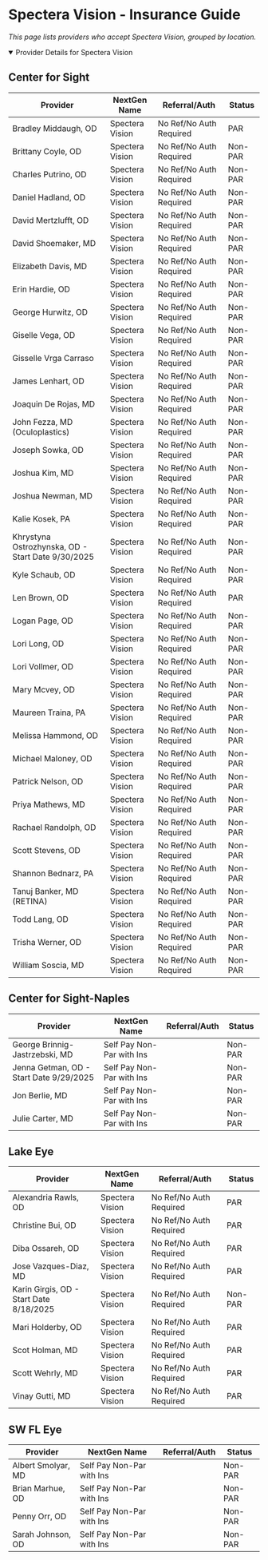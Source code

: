 # Spectera Vision - Insurance Guide

*This page lists providers who accept Spectera Vision, grouped by location.*

<details open><summary>Provider Details for Spectera Vision</summary>

## Center for Sight

| Provider | NextGen Name | Referral/Auth | Status |
|----------|-------------|--------------|--------|
| Bradley Middaugh, OD | Spectera Vision | No Ref/No Auth Required | PAR |
| Brittany Coyle, OD | Spectera Vision | No Ref/No Auth Required | Non-PAR |
| Charles Putrino, OD | Spectera Vision | No Ref/No Auth Required | Non-PAR |
| Daniel Hadland, OD | Spectera Vision | No Ref/No Auth Required | Non-PAR |
| David Mertzlufft, OD | Spectera Vision | No Ref/No Auth Required | Non-PAR |
| David Shoemaker, MD | Spectera Vision | No Ref/No Auth Required | Non-PAR |
| Elizabeth Davis, MD | Spectera Vision | No Ref/No Auth Required | Non-PAR |
| Erin Hardie, OD | Spectera Vision | No Ref/No Auth Required | Non-PAR |
| George Hurwitz, OD | Spectera Vision | No Ref/No Auth Required | Non-PAR |
| Giselle Vega, OD | Spectera Vision | No Ref/No Auth Required | Non-PAR |
| Gisselle Vrga Carraso | Spectera Vision | No Ref/No Auth Required | Non-PAR |
| James Lenhart, OD | Spectera Vision | No Ref/No Auth Required | Non-PAR |
| Joaquin De Rojas, MD | Spectera Vision | No Ref/No Auth Required | Non-PAR |
| John Fezza, MD (Oculoplastics) | Spectera Vision | No Ref/No Auth Required | Non-PAR |
| Joseph Sowka, OD | Spectera Vision | No Ref/No Auth Required | Non-PAR |
| Joshua Kim, MD | Spectera Vision | No Ref/No Auth Required | Non-PAR |
| Joshua Newman, MD | Spectera Vision | No Ref/No Auth Required | Non-PAR |
| Kalie Kosek, PA | Spectera Vision | No Ref/No Auth Required | Non-PAR |
| Khrystyna Ostrozhynska, OD - Start Date 9/30/2025 | Spectera Vision | No Ref/No Auth Required | Non-PAR |
| Kyle Schaub, OD | Spectera Vision | No Ref/No Auth Required | Non-PAR |
| Len Brown, OD | Spectera Vision | No Ref/No Auth Required | PAR |
| Logan Page, OD | Spectera Vision | No Ref/No Auth Required | Non-PAR |
| Lori Long, OD | Spectera Vision | No Ref/No Auth Required | Non-PAR |
| Lori Vollmer, OD | Spectera Vision | No Ref/No Auth Required | Non-PAR |
| Mary Mcvey, OD | Spectera Vision | No Ref/No Auth Required | Non-PAR |
| Maureen Traina, PA | Spectera Vision | No Ref/No Auth Required | Non-PAR |
| Melissa Hammond, OD | Spectera Vision | No Ref/No Auth Required | Non-PAR |
| Michael Maloney, OD | Spectera Vision | No Ref/No Auth Required | Non-PAR |
| Patrick Nelson, OD | Spectera Vision | No Ref/No Auth Required | Non-PAR |
| Priya Mathews, MD | Spectera Vision | No Ref/No Auth Required | Non-PAR |
| Rachael Randolph, OD | Spectera Vision | No Ref/No Auth Required | Non-PAR |
| Scott Stevens, OD | Spectera Vision | No Ref/No Auth Required | Non-PAR |
| Shannon Bednarz, PA | Spectera Vision | No Ref/No Auth Required | Non-PAR |
| Tanuj Banker, MD (RETINA) | Spectera Vision | No Ref/No Auth Required | Non-PAR |
| Todd Lang, OD | Spectera Vision | No Ref/No Auth Required | Non-PAR |
| Trisha Werner, OD | Spectera Vision | No Ref/No Auth Required | Non-PAR |
| William Soscia, MD | Spectera Vision | No Ref/No Auth Required | Non-PAR |

## Center for Sight-Naples

| Provider | NextGen Name | Referral/Auth | Status |
|----------|-------------|--------------|--------|
| George Brinnig-Jastrzebski, MD | Self Pay Non-Par with Ins |  | Non-PAR |
| Jenna Getman, OD - Start Date 9/29/2025 | Self Pay Non-Par with Ins |  | Non-PAR |
| Jon Berlie, MD | Self Pay Non-Par with Ins |  | Non-PAR |
| Julie Carter, MD | Self Pay Non-Par with Ins |  | Non-PAR |

## Lake Eye 

| Provider | NextGen Name | Referral/Auth | Status |
|----------|-------------|--------------|--------|
| Alexandria Rawls, OD | Spectera Vision | No Ref/No Auth Required | PAR |
| Christine Bui, OD | Spectera Vision | No Ref/No Auth Required | PAR |
| Diba Ossareh, OD | Spectera Vision | No Ref/No Auth Required | PAR |
| Jose Vazques-Diaz, MD | Spectera Vision | No Ref/No Auth Required | PAR |
| Karin Girgis, OD - Start Date 8/18/2025 | Spectera Vision | No Ref/No Auth Required | Non-PAR |
| Mari Holderby, OD | Spectera Vision | No Ref/No Auth Required | PAR |
| Scot Holman, MD | Spectera Vision | No Ref/No Auth Required | PAR |
| Scott Wehrly, MD | Spectera Vision | No Ref/No Auth Required | PAR |
| Vinay Gutti, MD | Spectera Vision | No Ref/No Auth Required | PAR |

## SW FL Eye

| Provider | NextGen Name | Referral/Auth | Status |
|----------|-------------|--------------|--------|
| Albert Smolyar, MD | Self Pay Non-Par with Ins |  | Non-PAR |
| Brian Marhue, OD | Self Pay Non-Par with Ins |  | Non-PAR |
| Penny Orr, OD | Self Pay Non-Par with Ins |  | Non-PAR |
| Sarah Johnson, OD | Self Pay Non-Par with Ins |  | Non-PAR |

</details>

